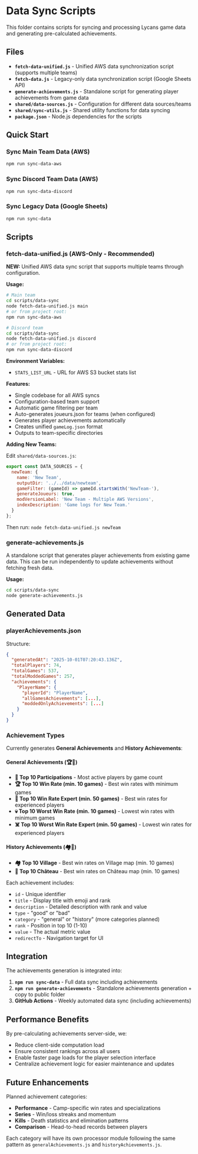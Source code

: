 # Data Sync Scripts

This folder contains scripts for syncing and processing Lycans game data and generating pre-calculated achievements.

## Files

- **`fetch-data-unified.js`** - Unified AWS data synchronization script (supports multiple teams)
- **`fetch-data.js`** - Legacy-only data synchronization script (Google Sheets API)
- **`generate-achievements.js`** - Standalone script for generating player achievements from game data
- **`shared/data-sources.js`** - Configuration for different data sources/teams
- **`shared/sync-utils.js`** - Shared utility functions for data syncing
- **`package.json`** - Node.js dependencies for the scripts

## Quick Start

### Sync Main Team Data (AWS)
```bash
npm run sync-data-aws
```

### Sync Discord Team Data (AWS)
```bash
npm run sync-data-discord
```

### Sync Legacy Data (Google Sheets)
```bash
npm run sync-data
```

## Scripts

### fetch-data-unified.js (AWS-Only - Recommended)

**NEW:** Unified AWS data sync script that supports multiple teams through configuration.

**Usage:**
```bash
# Main team
cd scripts/data-sync
node fetch-data-unified.js main
# or from project root:
npm run sync-data-aws

# Discord team
cd scripts/data-sync
node fetch-data-unified.js discord
# or from project root:
npm run sync-data-discord
```

**Environment Variables:**
- `STATS_LIST_URL` - URL for AWS S3 bucket stats list

**Features:**
- Single codebase for all AWS syncs
- Configuration-based team support
- Automatic game filtering per team
- Auto-generates joueurs.json for teams (when configured)
- Generates player achievements automatically
- Creates unified `gameLog.json` format
- Outputs to team-specific directories

**Adding New Teams:**

Edit `shared/data-sources.js`:
```javascript
export const DATA_SOURCES = {
  newTeam: {
    name: 'New Team',
    outputDir: '../../data/newteam',
    gameFilter: (gameId) => gameId.startsWith('NewTeam-'),
    generateJoueurs: true,
    modVersionLabel: 'New Team - Multiple AWS Versions',
    indexDescription: 'Game logs for New Team.'
  }
};
```

Then run: `node fetch-data-unified.js newTeam`

### generate-achievements.js

A standalone script that generates player achievements from existing game data. This can be run independently to update achievements without fetching fresh data.

**Usage:**
```bash
cd scripts/data-sync
node generate-achievements.js
```

## Generated Data

### playerAchievements.json

Structure:
```json
{
  "generatedAt": "2025-10-01T07:20:43.136Z",
  "totalPlayers": 74,
  "totalGames": 537,
  "totalModdedGames": 257,
  "achievements": {
    "PlayerName": {
      "playerId": "PlayerName",
      "allGamesAchievements": [...],
      "moddedOnlyAchievements": [...]
    }
  }
}
```

### Achievement Types

Currently generates **General Achievements** and **History Achievements**:

#### General Achievements (🏆🎯)
- **🎯 Top 10 Participations** - Most active players by game count
- **🏆 Top 10 Win Rate (min. 10 games)** - Best win rates with minimum games
- **🌟 Top 10 Win Rate Expert (min. 50 games)** - Best win rates for experienced players
- **💀 Top 10 Worst Win Rate (min. 10 games)** - Lowest win rates with minimum games
- **☠️ Top 10 Worst Win Rate Expert (min. 50 games)** - Lowest win rates for experienced players

#### History Achievements (🏘️🏰)
- **🏘️ Top 10 Village** - Best win rates on Village map (min. 10 games)
- **🏰 Top 10 Château** - Best win rates on Château map (min. 10 games)

Each achievement includes:
- `id` - Unique identifier
- `title` - Display title with emoji and rank
- `description` - Detailed description with rank and value
- `type` - "good" or "bad"
- `category` - "general" or "history" (more categories planned)
- `rank` - Position in top 10 (1-10)
- `value` - The actual metric value
- `redirectTo` - Navigation target for UI

## Integration

The achievements generation is integrated into:

1. **`npm run sync-data`** - Full data sync including achievements
2. **`npm run generate-achievements`** - Standalone achievements generation + copy to public folder
3. **GitHub Actions** - Weekly automated data sync (including achievements)

## Performance Benefits

By pre-calculating achievements server-side, we:
- Reduce client-side computation load
- Ensure consistent rankings across all users
- Enable faster page loads for the player selection interface
- Centralize achievement logic for easier maintenance and updates

## Future Enhancements

Planned achievement categories:
- **Performance** - Camp-specific win rates and specializations
- **Series** - Win/loss streaks and momentum
- **Kills** - Death statistics and elimination patterns
- **Comparison** - Head-to-head records between players

Each category will have its own processor module following the same pattern as `generalAchievements.js` and `historyAchievements.js`.